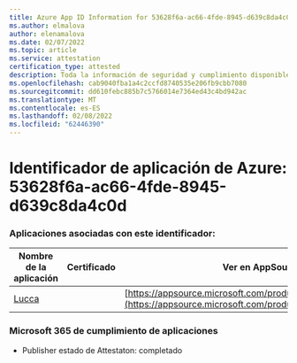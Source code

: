 ```yaml
---
title: Azure App ID Information for 53628f6a-ac66-4fde-8945-d639c8da4c0d
ms.author: elmalova
author: elenamalova
ms.date: 02/07/2022
ms.topic: article
ms.service: attestation
certification_type: attested
description: Toda la información de seguridad y cumplimiento disponible para 53628f6a-ac66-4fde-8945-d639c8da4c0d.
ms.openlocfilehash: cab9040fba1a4c2ccfd8740535e206fb9cbb7080
ms.sourcegitcommit: dd610febc885b7c5766014e7364ed43c4bd942ac
ms.translationtype: MT
ms.contentlocale: es-ES
ms.lasthandoff: 02/08/2022
ms.locfileid: "62446390"
---
```

# <a name="azure-app-id-53628f6a-ac66-4fde-8945-d639c8da4c0d"></a>Identificador de aplicación de Azure: 53628f6a-ac66-4fde-8945-d639c8da4c0d


### <a name="apps-associated-with-this-id"></a>Aplicaciones asociadas con este identificador:
| **Nombre de la aplicación** | **Certificado** | **Ver en AppSource** |
|--------------|---------------|-----------------------|
| [Lucca](https://docs.microsoft.com/microsoft-365-app-certification/forward/WA200001650) |  | [https://appsource.microsoft.com/product/office/WA200001650](https://appsource.microsoft.com/product/office/WA200001650) |

### <a name="microsoft-365-app-compliance-status"></a>Microsoft 365 de cumplimiento de aplicaciones
- Publisher estado de Attestaton: completado

